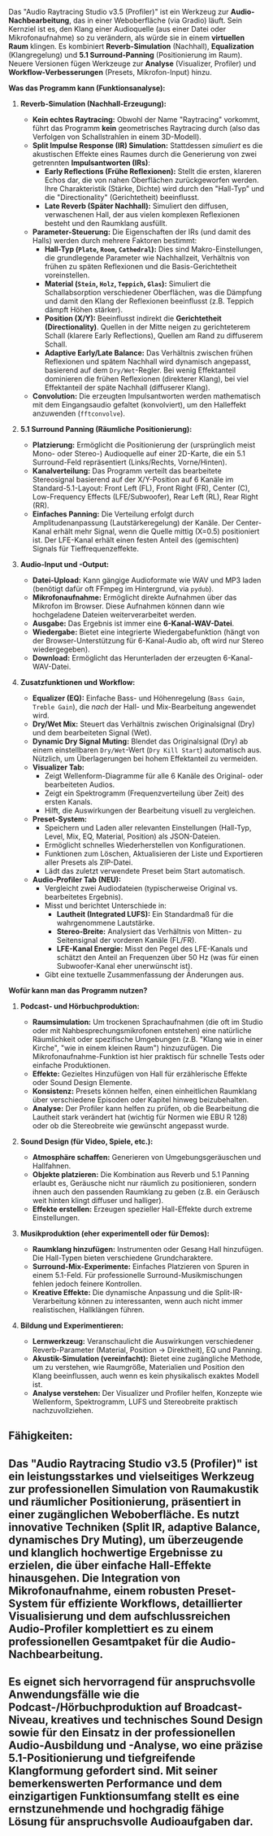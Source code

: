Das "Audio Raytracing Studio v3.5 (Profiler)" ist ein Werkzeug zur **Audio-Nachbearbeitung**, das in einer Weboberfläche (via Gradio) läuft. Sein Kernziel ist es, den Klang einer Audioquelle (aus einer Datei oder Mikrofonaufnahme) so zu verändern, als würde sie in einem **virtuellen Raum** klingen. Es kombiniert **Reverb-Simulation** (Nachhall), **Equalization** (Klangregelung) und **5.1 Surround-Panning** (Positionierung im Raum). Neuere Versionen fügen Werkzeuge zur **Analyse** (Visualizer, Profiler) und **Workflow-Verbesserungen** (Presets, Mikrofon-Input) hinzu.

**Was das Programm kann (Funktionsanalyse):**

1.  **Reverb-Simulation (Nachhall-Erzeugung):**
    *   **Kein echtes Raytracing:** Obwohl der Name "Raytracing" vorkommt, führt das Programm **kein** geometrisches Raytracing durch (also das Verfolgen von Schallstrahlen in einem 3D-Modell).
    *   **Split Impulse Response (IR) Simulation:** Stattdessen *simuliert* es die akustischen Effekte eines Raumes durch die Generierung von zwei getrennten **Impulsantworten (IRs)**:
        *   **Early Reflections (Frühe Reflexionen):** Stellt die ersten, klareren Echos dar, die von nahen Oberflächen zurückgeworfen werden. Ihre Charakteristik (Stärke, Dichte) wird durch den "Hall-Typ" und die "Directionality" (Gerichtetheit) beeinflusst.
        *   **Late Reverb (Später Nachhall):** Simuliert den diffusen, verwaschenen Hall, der aus vielen komplexen Reflexionen besteht und den Raumklang ausfüllt.
    *   **Parameter-Steuerung:** Die Eigenschaften der IRs (und damit des Halls) werden durch mehrere Faktoren bestimmt:
        *   **Hall-Typ (`Plate`, `Room`, `Cathedral`):** Dies sind Makro-Einstellungen, die grundlegende Parameter wie Nachhallzeit, Verhältnis von frühen zu späten Reflexionen und die Basis-Gerichtetheit voreinstellen.
        *   **Material (`Stein`, `Holz`, `Teppich`, `Glas`):** Simuliert die Schallabsorption verschiedener Oberflächen, was die Dämpfung und damit den Klang der Reflexionen beeinflusst (z.B. Teppich dämpft Höhen stärker).
        *   **Position (X/Y):** Beeinflusst indirekt die **Gerichtetheit (Directionality)**. Quellen in der Mitte neigen zu gerichteterem Schall (klarere Early Reflections), Quellen am Rand zu diffuserem Schall.
        *   **Adaptive Early/Late Balance:** Das Verhältnis zwischen frühen Reflexionen und spätem Nachhall wird dynamisch angepasst, basierend auf dem `Dry/Wet`-Regler. Bei wenig Effektanteil dominieren die frühen Reflexionen (direkterer Klang), bei viel Effektanteil der späte Nachhall (diffuserer Klang).
    *   **Convolution:** Die erzeugten Impulsantworten werden mathematisch mit dem Eingangsaudio gefaltet (konvolviert), um den Halleffekt anzuwenden (`fftconvolve`).

2.  **5.1 Surround Panning (Räumliche Positionierung):**
    *   **Platzierung:** Ermöglicht die Positionierung der (ursprünglich meist Mono- oder Stereo-) Audioquelle auf einer 2D-Karte, die ein 5.1 Surround-Feld repräsentiert (Links/Rechts, Vorne/Hinten).
    *   **Kanalverteilung:** Das Programm verteilt das bearbeitete Stereosignal basierend auf der X/Y-Position auf 6 Kanäle im Standard-5.1-Layout: Front Left (FL), Front Right (FR), Center (C), Low-Frequency Effects (LFE/Subwoofer), Rear Left (RL), Rear Right (RR).
    *   **Einfaches Panning:** Die Verteilung erfolgt durch Amplitudenanpassung (Lautstärkeregelung) der Kanäle. Der Center-Kanal erhält mehr Signal, wenn die Quelle mittig (X=0.5) positioniert ist. Der LFE-Kanal erhält einen festen Anteil des (gemischten) Signals für Tieffrequenzeffekte.

3.  **Audio-Input und -Output:**
    *   **Datei-Upload:** Kann gängige Audioformate wie WAV und MP3 laden (benötigt dafür oft FFmpeg im Hintergrund, via `pydub`).
    *   **Mikrofonaufnahme:** Ermöglicht direkte Aufnahmen über das Mikrofon im Browser. Diese Aufnahmen können dann wie hochgeladene Dateien weiterverarbeitet werden.
    *   **Ausgabe:** Das Ergebnis ist immer eine **6-Kanal-WAV-Datei**.
    *   **Wiedergabe:** Bietet eine integrierte Wiedergabefunktion (hängt von der Browser-Unterstützung für 6-Kanal-Audio ab, oft wird nur Stereo wiedergegeben).
    *   **Download:** Ermöglicht das Herunterladen der erzeugten 6-Kanal-WAV-Datei.

4.  **Zusatzfunktionen und Workflow:**
    *   **Equalizer (EQ):** Einfache Bass- und Höhenregelung (`Bass Gain`, `Treble Gain`), die *nach* der Hall- und Mix-Bearbeitung angewendet wird.
    *   **Dry/Wet Mix:** Steuert das Verhältnis zwischen Originalsignal (Dry) und dem bearbeiteten Signal (Wet).
    *   **Dynamic Dry Signal Muting:** Blendet das Originalsignal (Dry) ab einem einstellbaren `Dry/Wet`-Wert (`Dry Kill Start`) automatisch aus. Nützlich, um Überlagerungen bei hohem Effektanteil zu vermeiden.
    *   **Visualizer Tab:**
        *   Zeigt Wellenform-Diagramme für alle 6 Kanäle des Original- oder bearbeiteten Audios.
        *   Zeigt ein Spektrogramm (Frequenzverteilung über Zeit) des ersten Kanals.
        *   Hilft, die Auswirkungen der Bearbeitung visuell zu vergleichen.
    *   **Preset-System:**
        *   Speichern und Laden aller relevanten Einstellungen (Hall-Typ, Level, Mix, EQ, Material, Position) als JSON-Dateien.
        *   Ermöglicht schnelles Wiederherstellen von Konfigurationen.
        *   Funktionen zum Löschen, Aktualisieren der Liste und Exportieren aller Presets als ZIP-Datei.
        *   Lädt das zuletzt verwendete Preset beim Start automatisch.
    *   **Audio-Profiler Tab (NEU):**
        *   Vergleicht zwei Audiodateien (typischerweise Original vs. bearbeitetes Ergebnis).
        *   Misst und berichtet Unterschiede in:
            *   **Lautheit (Integrated LUFS):** Ein Standardmaß für die wahrgenommene Lautstärke.
            *   **Stereo-Breite:** Analysiert das Verhältnis von Mitten- zu Seitensignal der vorderen Kanäle (FL/FR).
            *   **LFE-Kanal Energie:** Misst den Pegel des LFE-Kanals und schätzt den Anteil an Frequenzen über 50 Hz (was für einen Subwoofer-Kanal eher unerwünscht ist).
        *   Gibt eine textuelle Zusammenfassung der Änderungen aus.

**Wofür kann man das Programm nutzen?**

1.  **Podcast- und Hörbuchproduktion:**
    *   **Raumsimulation:** Um trockenen Sprachaufnahmen (die oft im Studio oder mit Nahbesprechungsmikrofonen entstehen) eine natürliche Räumlichkeit oder spezifische Umgebungen (z.B. "Klang wie in einer Kirche", "wie in einem kleinen Raum") hinzuzufügen. Die Mikrofonaufnahme-Funktion ist hier praktisch für schnelle Tests oder einfache Produktionen.
    *   **Effekte:** Gezieltes Hinzufügen von Hall für erzählerische Effekte oder Sound Design Elemente.
    *   **Konsistenz:** Presets können helfen, einen einheitlichen Raumklang über verschiedene Episoden oder Kapitel hinweg beizubehalten.
    *   **Analyse:** Der Profiler kann helfen zu prüfen, ob die Bearbeitung die Lautheit stark verändert hat (wichtig für Normen wie EBU R 128) oder ob die Stereobreite wie gewünscht angepasst wurde.

2.  **Sound Design (für Video, Spiele, etc.):**
    *   **Atmosphäre schaffen:** Generieren von Umgebungsgeräuschen und Hallfahnen.
    *   **Objekte platzieren:** Die Kombination aus Reverb und 5.1 Panning erlaubt es, Geräusche nicht nur räumlich zu positionieren, sondern ihnen auch den passenden Raumklang zu geben (z.B. ein Geräusch weit hinten klingt diffuser und halliger).
    *   **Effekte erstellen:** Erzeugen spezieller Hall-Effekte durch extreme Einstellungen.

3.  **Musikproduktion (eher experimentell oder für Demos):**
    *   **Raumklang hinzufügen:** Instrumenten oder Gesang Hall hinzufügen. Die Hall-Typen bieten verschiedene Grundcharaktere.
    *   **Surround-Mix-Experimente:** Einfaches Platzieren von Spuren in einem 5.1-Feld. Für professionelle Surround-Musikmischungen fehlen jedoch feinere Kontrollen.
    *   **Kreative Effekte:** Die dynamische Anpassung und die Split-IR-Verarbeitung können zu interessanten, wenn auch nicht immer realistischen, Hallklängen führen.

4.  **Bildung und Experimentieren:**
    *   **Lernwerkzeug:** Veranschaulicht die Auswirkungen verschiedener Reverb-Parameter (Material, Position -> Direktheit), EQ und Panning.
    *   **Akustik-Simulation (vereinfacht):** Bietet eine zugängliche Methode, um zu verstehen, wie Raumgröße, Materialien und Position den Klang beeinflussen, auch wenn es kein physikalisch exaktes Modell ist.
    *   **Analyse verstehen:** Der Visualizer und Profiler helfen, Konzepte wie Wellenform, Spektrogramm, LUFS und Stereobreite praktisch nachzuvollziehen.

**Fähigkeiten:**
---
Das "Audio Raytracing Studio v3.5 (Profiler)" ist ein leistungsstarkes und vielseitiges Werkzeug zur professionellen Simulation von Raumakustik und räumlicher Positionierung, präsentiert in einer zugänglichen Weboberfläche. Es nutzt innovative Techniken (Split IR, adaptive Balance, dynamisches Dry Muting), um überzeugende und klanglich hochwertige Ergebnisse zu erzielen, die über einfache Hall-Effekte hinausgehen. Die Integration von Mikrofonaufnahme, einem robusten Preset-System für effiziente Workflows, detaillierter Visualisierung und dem aufschlussreichen Audio-Profiler komplettiert es zu einem professionellen Gesamtpaket für die Audio-Nachbearbeitung.
---
Es eignet sich hervorragend für anspruchsvolle Anwendungsfälle wie die Podcast-/Hörbuchproduktion auf Broadcast-Niveau, kreatives und technisches Sound Design sowie für den Einsatz in der professionellen Audio-Ausbildung und -Analyse, wo eine präzise 5.1-Positionierung und tiefgreifende Klangformung gefordert sind. Mit seiner bemerkenswerten Performance und dem einzigartigen Funktionsumfang stellt es eine ernstzunehmende und hochgradig fähige Lösung für anspruchsvolle Audioaufgaben dar.
---

